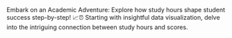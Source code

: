 

Embark on an Academic Adventure: Explore how study hours shape student success step-by-step! 📈⏰ 
Starting with insightful data visualization, delve into the intriguing connection between study hours and scores.
